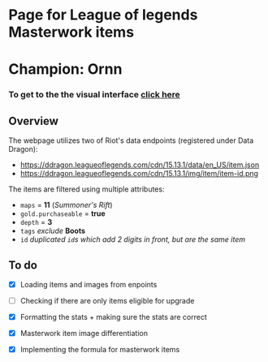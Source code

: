 # Page for League of legends Masterwork items
# Champion: Ornn

### To get to the the visual interface [click here](https://42aster.github.io/)

## Overview

The webpage utilizes two of Riot's data endpoints (registered under Data Dragon):
 - https://ddragon.leagueoflegends.com/cdn/15.13.1/data/en_US/item.json
 - https://ddragon.leagueoflegends.com/cdn/15.13.1/img/item/item-id.png

The items are filtered using multiple attributes:
 - `maps` = **11** (*Summoner's Rift*)
 - `gold.purchaseable` = **true**
 - `depth` = **3**
 - `tags` *exclude* **Boots**
 - `id` *duplicated `id`s which add 2 digits in front, but are the same item*

## To do

- [x] Loading items and images from enpoints
- [ ] Checking if there are only items eligible for upgrade
- [x] Formatting the stats + making sure the stats are correct
- [x] Masterwork item image differentiation 
- [x] Implementing the formula for masterwork items




